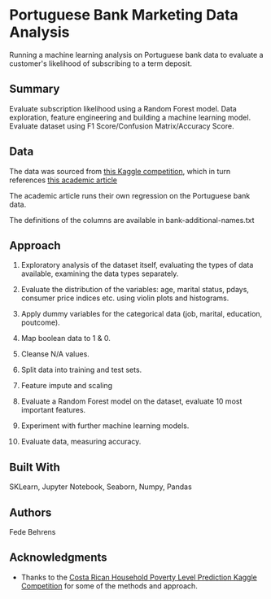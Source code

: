 # Portuguese Bank Marketing Data Analysis

Running a machine learning analysis on Portuguese bank data to evaluate a customer's likelihood of subscribing to a term deposit.

## Summary

Evaluate subscription likelihood using a Random Forest model. Data exploration, feature engineering and building a machine learning model. Evaluate dataset using F1 Score/Confusion Matrix/Accuracy Score.

## Data

The data was sourced from [this Kaggle competition](https://www.kaggle.com/henriqueyamahata/bank-marketing), which in turn references [this academic article](http://archive.ics.uci.edu/ml/datasets/Bank+Marketing#)

The academic article runs their own regression on the Portuguese bank data. 

The definitions of the columns are available in bank-additional-names.txt

## Approach

1. Exploratory analysis of the dataset itself, evaluating the types of data available, examining the data types separately.

2. Evaluate the distribution of the variables: age, marital status, pdays, consumer price indices etc. using violin plots and histograms.

3. Apply dummy variables for the categorical data (job, marital, education, poutcome).

4. Map boolean data to 1 & 0.

5. Cleanse N/A values.

6. Split data into training and test sets.

7. Feature impute and scaling

8. Evaluate a Random Forest model on the dataset, evaluate 10 most important features. 

9. Experiment with further machine learning models. 

10. Evaluate data, measuring accuracy.


## Built With

SKLearn, Jupyter Notebook, Seaborn, Numpy, Pandas

## Authors

Fede Behrens

## Acknowledgments

* Thanks to the [Costa Rican Household Poverty Level Prediction Kaggle Competition](https://www.kaggle.com/c/costa-rican-household-poverty-prediction) for some of the methods and approach. 
